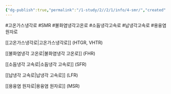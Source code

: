 ```yaml
---
{"dg-publish":true,"permalink":"/1-study/2//2/1/info/4-smr/","created":"2024-11-20T21:02:28.383+09:00","updated":"2025-06-03T20:07:21.007+09:00"}
---
```


#고온가스냉각로 #SMR #불화염냉각고온로 #소듐냉각고속로 #납냉각고속로 #용융염원자로


[[고온가스냉각로\|고온가스냉각로]] (HTGR, VHTR)

[[불화염냉각 고온로\|불화염냉각 고온로]] (FHR) 

[[소듐냉각 고속로\|소듐냉각 고속로]] (SFR)

[[납냉각 고속로\|납냉각 고속로]] (LFR)

[[용융염 원자로\|용융염 원자로]] (MSR)